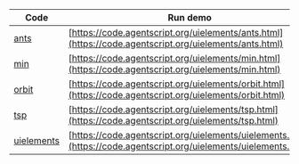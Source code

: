 Code    | Run demo
------- | ------
[ants](https://github.com/backspaces/agentscript/tree/master/uielements/ants.html#L1) | [https://code.agentscript.org/uielements/ants.html](https://code.agentscript.org/uielements/ants.html)
[min](https://github.com/backspaces/agentscript/tree/master/uielements/min.html#L1) | [https://code.agentscript.org/uielements/min.html](https://code.agentscript.org/uielements/min.html)
[orbit](https://github.com/backspaces/agentscript/tree/master/uielements/orbit.html#L1) | [https://code.agentscript.org/uielements/orbit.html](https://code.agentscript.org/uielements/orbit.html)
[tsp](https://github.com/backspaces/agentscript/tree/master/uielements/tsp.html#L1) | [https://code.agentscript.org/uielements/tsp.html](https://code.agentscript.org/uielements/tsp.html)
[uielements](https://github.com/backspaces/agentscript/tree/master/uielements/uielements.html#L1) | [https://code.agentscript.org/uielements/uielements.html](https://code.agentscript.org/uielements/uielements.html)
